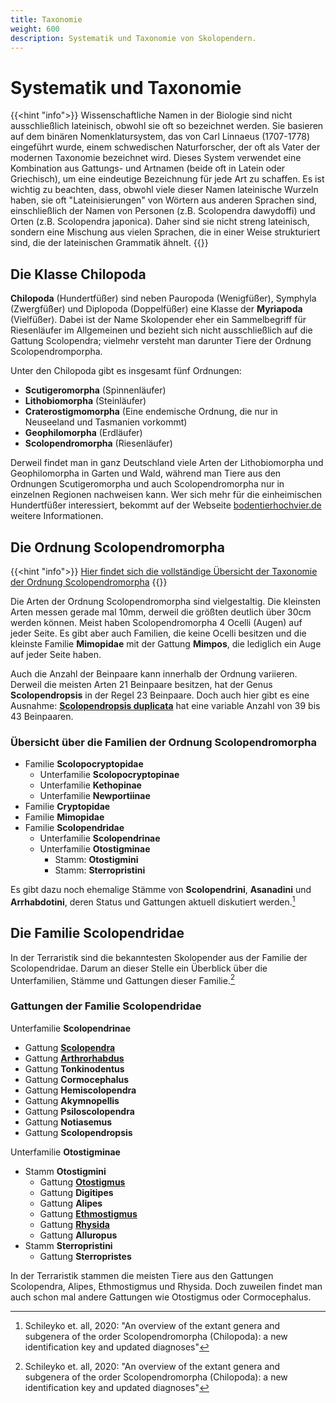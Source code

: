 ```yaml
---
title: Taxonomie
weight: 600
description: Systematik und Taxonomie von Skolopendern.
---
```


# Systematik und Taxonomie

{{<hint "info">}}
Wissenschaftliche Namen in der Biologie sind nicht ausschließlich lateinisch, obwohl sie oft so bezeichnet werden. Sie basieren auf dem binären Nomenklatursystem, das von Carl Linnaeus (1707-1778) eingeführt wurde, einem schwedischen Naturforscher, der oft als Vater der modernen Taxonomie bezeichnet wird. Dieses System verwendet eine Kombination aus Gattungs- und Artnamen (beide oft in Latein oder Griechisch), um eine eindeutige Bezeichnung für jede Art zu schaffen. Es ist wichtig zu beachten, dass, obwohl viele dieser Namen lateinische Wurzeln haben, sie oft "Lateinisierungen" von Wörtern aus anderen Sprachen sind, einschließlich der Namen von Personen (z.B. Scolopendra dawydoffi) und Orten (z.B. Scolopendra japonica). Daher sind sie nicht streng lateinisch, sondern eine Mischung aus vielen Sprachen, die in einer Weise strukturiert sind, die der lateinischen Grammatik ähnelt.
{{</hint>}}

## Die Klasse Chilopoda

**Chilopoda** (Hundertfüßer) sind neben Pauropoda (Wenigfüßer), Symphyla (Zwergfüßer) und Diplopoda (Doppelfüßer) eine Klasse der **Myriapoda** (Vielfüßer). Dabei ist der Name Skolopender eher ein Sammelbegriff für Riesenläufer im Allgemeinen und bezieht sich nicht ausschließlich auf die Gattung Scolopendra; vielmehr versteht man darunter Tiere der Ordnung Scolopendromporpha.

Unter den Chilopoda gibt es insgesamt fünf Ordnungen:

- **Scutigeromorpha** (Spinnenläufer)
- **Lithobiomorpha** (Steinläufer)
- **Craterostigmomorpha** (Eine endemische Ordnung, die nur in Neuseeland und Tasmanien vorkommt)
- **Geophilomorpha** (Erdläufer)
- **Scolopendromorpha** (Riesenläufer)

Derweil findet man in ganz Deutschland viele Arten der Lithobiomorpha und Geophilomorpha in Garten und Wald, während man Tiere aus den Ordnungen Scutigeromorpha und auch Scolopendromorpha nur in einzelnen Regionen nachweisen kann. Wer sich mehr für die einheimischen Hundertfüßer interessiert, bekommt auf der Webseite [bodentierhochvier.de](https://bodentierhochvier.de/) weitere Informationen.

## Die Ordnung Scolopendromorpha

{{<hint "info">}}
[Hier findet sich die vollständige Übersicht der Taxonomie der Ordnung Scolopendromorpha](scolopendromorpha)
{{</hint>}}

Die Arten der Ordnung Scolopendromorpha sind vielgestaltig. Die kleinsten Arten messen gerade mal 10mm, derweil die größten deutlich über 30cm werden können. Meist haben Scolopendromorpha 4 Ocelli (Augen) auf jeder Seite. Es gibt aber auch Familien, die keine Ocelli besitzen und die kleinste Familie **Mimopidae** mit der Gattung **Mimpos**, die lediglich ein Auge auf jeder Seite haben.

Auch die Anzahl der Beinpaare kann innerhalb der Ordnung variieren. Derweil die meisten Arten 21 Beinpaare besitzen, hat der Genus **Scolopendropsis** in der Regel 23 Beinpaare. Doch auch hier gibt es eine Ausnahme: [**Scolopendropsis duplicata**](https://www.theguardian.com/science/2010/apr/18/new-to-nature-scolopendropsis-duplicata) hat eine variable Anzahl von 39 bis 43 Beinpaaren.

### Übersicht über die Familien der Ordnung Scolopendromorpha

- Familie **Scolopocryptopidae**
  - Unterfamilie **Scolopocryptopinae**
  - Unterfamilie **Kethopinae**
  - Unterfamilie **Newportiinae**
- Familie **Cryptopidae**
- Familie **Mimopidae**
- Familie **Scolopendridae**
  - Unterfamilie **Scolopendrinae**
  - Unterfamilie **Otostigminae**
    - Stamm: **Otostigmini**
    - Stamm: **Sterropristini**

Es gibt dazu noch ehemalige Stämme von **Scolopendrini**, **Asanadini** und **Arrhabdotini**, deren Status und Gattungen aktuell diskutiert werden.[^1]

## Die Familie Scolopendridae

In der Terraristik sind die bekanntesten Skolopender aus der Familie der Scolopendridae. Darum an dieser Stelle ein Überblick über die Unterfamilien, Stämme und Gattungen dieser Familie.[^1]

### Gattungen der Familie Scolopendridae

Unterfamilie **Scolopendrinae**

- Gattung [**Scolopendra**](scolopendromorpha/scolopendra)
- Gattung [**Arthrorhabdus**](scolopendromorpha/arthrorhabdus)
- Gattung **Tonkinodentus**
- Gattung **Cormocephalus**
- Gattung **Hemiscolopendra**
- Gattung **Akymnopellis**
- Gattung **Psiloscolopendra**
- Gattung **Notiasemus**
- Gattung **Scolopendropsis**

Unterfamilie **Otostigminae**

- Stamm **Otostigmini**
  - Gattung [**Otostigmus**](scolopendromorpha/otostigmus)
  - Gattung **Digitipes**
  - Gattung **Alipes**
  - Gattung [**Ethmostigmus**](scolopendromorpha/ethmostigmus)
  - Gattung [**Rhysida**](scolopendromorpha/rhysida)
  - Gattung **Alluropus**
- Stamm **Sterropristini**
  - Gattung **Sterropristes**

In der Terraristik stammen die meisten Tiere aus den Gattungen Scolopendra, Alipes, Ethmostigmus und Rhysida. Doch zuweilen findet man auch schon mal andere Gattungen wie Otostigmus oder Cormocephalus.

[^1]: Schileyko et. all, 2020: "An overview of the extant genera and subgenera of the order Scolopendromorpha (Chilopoda): a new identification key and updated diagnoses"
